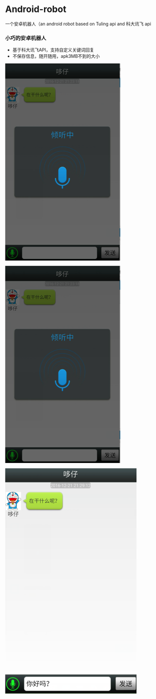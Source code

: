 # Android-robot
一个安卓机器人（an android robot based on Tuling api and 科大讯飞 api

###  小巧的安卓机器人

+ 基于科大讯飞API，支持自定义关键词回复
+ 不保存信息，随开随用，apk3MB不到的大小

![和机器人聊天][1]

![语音输入][2]

![语音转文字][3]


  [1]: https://github.com/lmislm/Android-robot/blob/master/images/noise_say.png?raw=true
  [2]: https://github.com/lmislm/Android-robot/blob/master/images/noise_say.png?raw=true
  [3]: https://github.com/lmislm/Android-robot/blob/master/images/turn_to_word.png?raw=true
